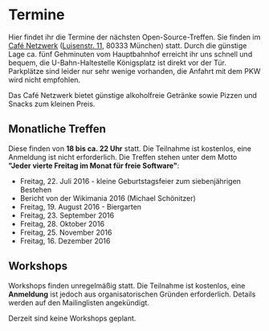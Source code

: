 # Termine

Hier findet ihr die Termine der nächsten Open-Source-Treffen. Sie finden im [Café Netzwerk](http://www.cafe-netzwerk.de/) ([Luisenstr. 11](http://www.openstreetmap.org/?lat=48.143903&amp;lon=11.563067499999988&amp;zoom=17&amp;layers=M&amp;mlat=48.14413&amp;mlon=11.56252), 80333 München) statt. Durch die günstige Lage ca. fünf Gehminuten vom Hauptbahnhof erreicht ihr uns schnell und bequem, die U-Bahn-Haltestelle Königsplatz ist direkt vor der Tür. Parkplätze sind leider nur sehr wenige vorhanden, die Anfahrt mit dem PKW wird nicht empfohlen.

Das Café Netzwerk bietet günstige alkoholfreie Getränke sowie Pizzen und Snacks zum kleinen Preis.

## Monatliche Treffen

Diese finden von **18 bis ca. 22 Uhr** statt. Die Teilnahme ist kostenlos, eine Anmeldung ist nicht erforderlich. Die Treffen stehen unter dem Motto **"Jeder vierte Freitag im Monat für freie Software"**:

*   Freitag, 22. Juli 2016 - kleine Geburtstagsfeier zum siebenjährigen Bestehen
  * Bericht von der Wikimania 2016 (Michael Schönitzer)
*   Freitag, 19. August 2016 - Biergarten
*   Freitag, 23. September 2016 
*   Freitag, 28. Oktober 2016
*   Freitag, 25. November 2016
*   Freitag, 16. Dezember 2016

## Workshops

Workshops finden unregelmäßig statt. Die Teilnahme ist kostenlos, eine **Anmeldung** ist jedoch aus organisatorischen Gründen erforderlich. Details werden auf den Mailinglisten angekündigt.

Derzeit sind keine Workshops geplant.

